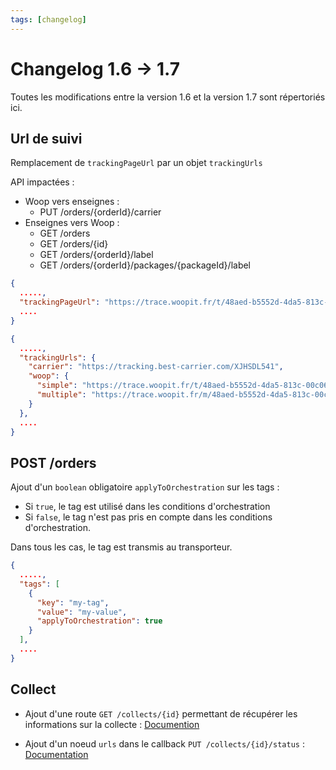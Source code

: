 ```yaml
---
tags: [changelog]
---
```


# Changelog 1.6 -> 1.7

Toutes les modifications entre la version 1.6 et la version 1.7 sont répertoriés ici.

## Url de suivi

Remplacement de `trackingPageUrl` par un objet `trackingUrls`

API impactées :
  - Woop vers enseignes : 
    - PUT /orders/{orderId}/carrier 
  - Enseignes vers Woop :
    - GET /orders 
    - GET /orders/{id}
    - GET /orders/{orderId}/label
    - GET /orders/{orderId}/packages/{packageId}/label

<!--
type: tab
title: 1.6.0
-->

```json
{
  .....,
  "trackingPageUrl": "https://trace.woopit.fr/t/48aed-b5552d-4da5-813c-00c06e1ff327",
  ....
}
```

<!--
type: tab
title: 1.7.0
-->

```json
{
  .....,
  "trackingUrls": {
    "carrier": "https://tracking.best-carrier.com/XJHSDL541",
    "woop": {
      "simple": "https://trace.woopit.fr/t/48aed-b5552d-4da5-813c-00c06e1ff327",
      "multiple": "https://trace.woopit.fr/m/48aed-b5552d-4da5-813c-00c06e1ff327"
    }
  },
  ....
}
```

<!-- type: tab-end -->

## POST /orders

Ajout d'un `boolean` obligatoire `applyToOrchestration` sur les tags :
- Si `true`, le tag est utilisé dans les conditions d'orchestration
- Si `false`, le tag n'est pas pris en compte dans les conditions d'orchestration.

Dans tous les cas, le tag est transmis au transporteur.

```json
{
  .....,
  "tags": [
    {
      "key": "my-tag",
      "value": "my-value",
      "applyToOrchestration": true
    }
  ],
  ....
}
```

## Collect

- Ajout d'une route `GET /collects/{id}` permettant de récupérer les informations sur la collecte : [Documention](retailer_to_woop.json/paths/~1collects~1{collectId}/get)

- Ajout d'un noeud `urls` dans le callback `PUT /collects/{id}/status` : [Documentation](woop_to_retailer.json/paths/~1collects~1{collectId}~1status/put)

